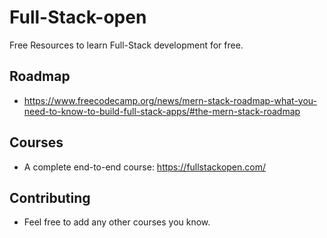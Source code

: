 # Full-Stack-open
Free Resources to learn Full-Stack development for free.

## Roadmap
- https://www.freecodecamp.org/news/mern-stack-roadmap-what-you-need-to-know-to-build-full-stack-apps/#the-mern-stack-roadmap

## Courses 
- A complete end-to-end course: https://fullstackopen.com/

## Contributing
- Feel free to add any other courses you know.
